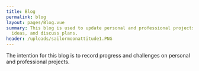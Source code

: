 ```yaml
---
title: Blog
permalink: blog
layout: pages/Blog.vue
summary: This blog is used to update personal and professional projects, record
  ideas, and discuss plans.
header: /uploads/sailormoonattitude1.PNG
---
```

The intention for this blog is to record progress and challenges on personal and professional projects.